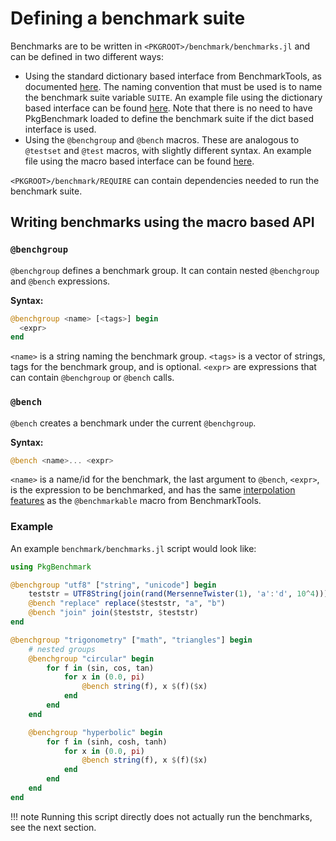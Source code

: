 # Defining a benchmark suite


Benchmarks are to be written in `<PKGROOT>/benchmark/benchmarks.jl` and can be defined in two different ways:

* Using the standard dictionary based interface from BenchmarkTools, as documented [here](https://github.com/JuliaCI/BenchmarkTools.jl/blob/master/doc/manual.md#defining-benchmark-suites). The naming convention
that must be used is to name the benchmark suite variable `SUITE`. An example file using the dictionary based interface can be found [here](https://github.com/JuliaCI/PkgBenchmark.jl/blob/master/benchmark/benchmarks_dict.jl). Note that there is no need to have PkgBenchmark loaded
to define the benchmark suite if the dict based interface is used.
* Using the `@benchgroup` and `@bench` macros. These are analogous to `@testset` and `@test` macros, with slightly different syntax. An example file using the macro based interface can be found [here](https://github.com/JuliaCI/PkgBenchmark.jl/blob/master/benchmark/benchmarks.jl).

`<PKGROOT>/benchmark/REQUIRE` can contain dependencies needed to run the benchmark suite.

## Writing benchmarks using the macro based API

### `@benchgroup`

`@benchgroup` defines a benchmark group. It can contain nested `@benchgroup` and `@bench` expressions.

**Syntax:**

```julia
@benchgroup <name> [<tags>] begin
  <expr>
end
```

`<name>` is a string naming the benchmark group. `<tags>` is a vector of strings, tags for the benchmark group, and is optional. `<expr>` are expressions that can contain `@benchgroup` or `@bench` calls.

### `@bench`

`@bench` creates a benchmark under the current `@benchgroup`.

**Syntax:**

```julia
@bench <name>... <expr>
```

`<name>` is a name/id for the benchmark, the last argument to `@bench`, `<expr>`, is the expression to be benchmarked, and has the same [interpolation features](https://github.com/JuliaCI/BenchmarkTools.jl/blob/master/doc/manual.md#interpolating-values-into-benchmark-expressions) as the `@benchmarkable` macro from BenchmarkTools.

### Example

An example `benchmark/benchmarks.jl` script would look like:

```julia
using PkgBenchmark

@benchgroup "utf8" ["string", "unicode"] begin
    teststr = UTF8String(join(rand(MersenneTwister(1), 'a':'d', 10^4)))
    @bench "replace" replace($teststr, "a", "b")
    @bench "join" join($teststr, $teststr)
end

@benchgroup "trigonometry" ["math", "triangles"] begin
    # nested groups
    @benchgroup "circular" begin
        for f in (sin, cos, tan)
            for x in (0.0, pi)
                @bench string(f), x $(f)($x)
            end
        end
    end

    @benchgroup "hyperbolic" begin
        for f in (sinh, cosh, tanh)
            for x in (0.0, pi)
                @bench string(f), x $(f)($x)
            end
        end
    end
end
```

!!! note
    Running this script directly does not actually run the benchmarks, see the next section.